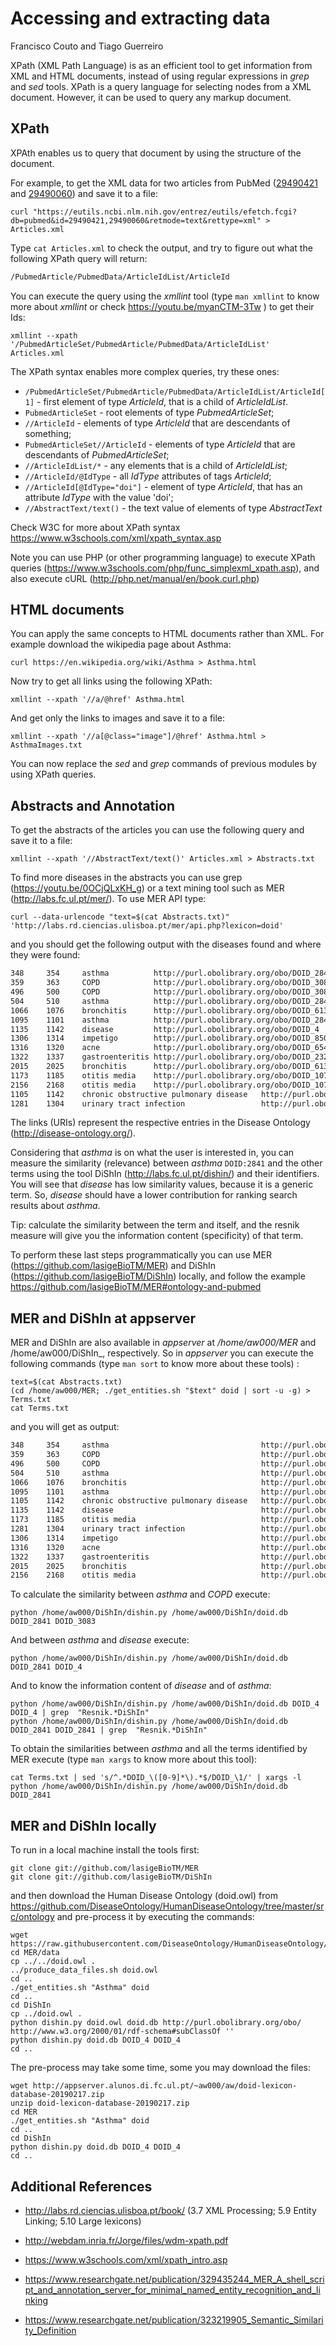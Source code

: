# Accessing and extracting data
Francisco Couto and Tiago Guerreiro

XPath (XML Path Language) is as an efficient tool to get information from XML and HTML documents, 
instead of using regular expressions in _grep_ and _sed_ tools.
XPath is a query language for selecting nodes from a XML document. 
However, it can be used to query any markup document. 


## XPath

XPAth enables us to query that document by using the structure of the document. 

For example, to get the XML data for two articles from PubMed ([29490421](https://www.ncbi.nlm.nih.gov/pubmed/29490421) and [29490060](https://www.ncbi.nlm.nih.gov/pubmed/29490060)) 
and save it to a file:
```shell
curl "https://eutils.ncbi.nlm.nih.gov/entrez/eutils/efetch.fcgi?db=pubmed&id=29490421,29490060&retmode=text&rettype=xml" > Articles.xml 
```

Type ```cat Articles.xml``` to check the output, and try to figure out what the following XPath query will return:

```txt
/PubmedArticle/PubmedData/ArticleIdList/ArticleId 
```

You can execute the query using the _xmllint_ tool (type ```man xmllint``` to know more about _xmllint_ or check https://youtu.be/myanCTM-3Tw ) to get their Ids:

```shell
xmllint --xpath '/PubmedArticleSet/PubmedArticle/PubmedData/ArticleIdList' Articles.xml
```

The XPath syntax enables more complex queries, try these ones:

- ```/PubmedArticleSet/PubmedArticle/PubmedData/ArticleIdList/ArticleId[1]``` - first element of type _ArticleId_, that is a child of _ArticleIdList_.
- ```PubmedArticleSet``` - root elements of type _PubmedArticleSet_;
- ```//ArticleId``` - elements of type _ArticleId_ that are descendants of something;
- ```PubmedArticleSet//ArticleId``` - elements of type _ArticleId_ that are descendants of _PubmedArticleSet_; 
- ```//ArticleIdList/*``` - any elements that is a child of _ArticleIdList_;
- ```//ArticleId/@IdType``` - all _IdType_ attributes of tags _ArticleId_;
- ```//ArticleId[@IdType="doi"]``` - element of type _ArticleId_, that has an attribute _IdType_ with the value 'doi';
- ```//AbstractText/text()``` - the text value of elements of type _AbstractText_ 

Check W3C for more about XPath syntax https://www.w3schools.com/xml/xpath_syntax.asp

Note you can use PHP (or other programming language) to execute XPath queries (https://www.w3schools.com/php/func_simplexml_xpath.asp),
and also execute cURL (http://php.net/manual/en/book.curl.php)


## HTML documents 

You can apply the same concepts to HTML documents rather than XML. 
For example download the wikipedia page about Asthma:

```shell
curl https://en.wikipedia.org/wiki/Asthma > Asthma.html
```

Now try to get all links using the following XPath:

```shell
xmllint --xpath '//a/@href' Asthma.html 
```

And get only the links to images and save it to a file: 

```shell
xmllint --xpath '//a[@class="image"]/@href' Asthma.html > AsthmaImages.txt
```

You can now replace the _sed_ and _grep_ commands of previous modules by using XPath queries.

## Abstracts and Annotation

To get the abstracts of the articles you can use the following query and save it to a file:
```shell
xmllint --xpath '//AbstractText/text()' Articles.xml > Abstracts.txt
```

To find more diseases in the abstracts you can use grep (https://youtu.be/0OCjQLxKH_g) or a text mining tool such as MER (http://labs.fc.ul.pt/mer/).
To use MER API type:
```shell
curl --data-urlencode "text=$(cat Abstracts.txt)" 'http://labs.rd.ciencias.ulisboa.pt/mer/api.php?lexicon=doid'
```

and you should get the following output with the diseases found and where they were found: 
```txt
348     354     asthma          http://purl.obolibrary.org/obo/DOID_2841
359     363     COPD            http://purl.obolibrary.org/obo/DOID_3083
496     500     COPD            http://purl.obolibrary.org/obo/DOID_3083
504     510     asthma          http://purl.obolibrary.org/obo/DOID_2841
1066    1076    bronchitis      http://purl.obolibrary.org/obo/DOID_6132
1095    1101    asthma          http://purl.obolibrary.org/obo/DOID_2841
1135    1142    disease         http://purl.obolibrary.org/obo/DOID_4
1306    1314    impetigo        http://purl.obolibrary.org/obo/DOID_8504
1316    1320    acne            http://purl.obolibrary.org/obo/DOID_6543
1322    1337    gastroenteritis http://purl.obolibrary.org/obo/DOID_2326
2015    2025    bronchitis      http://purl.obolibrary.org/obo/DOID_6132
1173    1185    otitis media    http://purl.obolibrary.org/obo/DOID_10754
2156    2168    otitis media    http://purl.obolibrary.org/obo/DOID_10754
1105    1142    chronic obstructive pulmonary disease   http://purl.obolibrary.org/obo/DOID_3083
1281    1304    urinary tract infection                 http://purl.obolibrary.org/obo/DOID_13148
```
The links (URIs) represent the respective entries in the Disease Ontology (http://disease-ontology.org/).

Considering that _asthma_ is on what the user is interested in, you can measure the similarity (relevance) between _asthma_ ```DOID:2841``` and 
the other terms using the tool DiShIn (http://labs.fc.ul.pt/dishin/) and their identifiers. 
You will see that _disease_ has low similarity values, because it is a generic term. So, _disease_ should have a lower contribution for ranking search results about _asthma_.

Tip: calculate the similarity between the term and itself, and the resnik measure will give you the information content (specificity) of that term.  

To perform these last steps programmatically you can use MER (https://github.com/lasigeBioTM/MER) and DiShIn (https://github.com/lasigeBioTM/DiShIn) locally, 
and follow the example https://github.com/lasigeBioTM/MER#ontology-and-pubmed

## MER and DiShIn at appserver

MER and DiShIn are also available in _appserver_ at _/home/aw000/MER_ and /home/aw000/DiShIn_, respectively.
So in _appserver_ you can execute the following commands (type ```man sort``` to know more about these tools) :

```shell
text=$(cat Abstracts.txt) 
(cd /home/aw000/MER; ./get_entities.sh "$text" doid | sort -u -g) > Terms.txt
cat Terms.txt
```
and you will get as output:

```txt
348     354     asthma                                  http://purl.obolibrary.org/obo/DOID_2841
359     363     COPD                                    http://purl.obolibrary.org/obo/DOID_3083
496     500     COPD                                    http://purl.obolibrary.org/obo/DOID_3083
504     510     asthma                                  http://purl.obolibrary.org/obo/DOID_2841
1066    1076    bronchitis                              http://purl.obolibrary.org/obo/DOID_6132
1095    1101    asthma                                  http://purl.obolibrary.org/obo/DOID_2841
1105    1142    chronic obstructive pulmonary disease   http://purl.obolibrary.org/obo/DOID_3083
1135    1142    disease                                 http://purl.obolibrary.org/obo/DOID_4
1173    1185    otitis media                            http://purl.obolibrary.org/obo/DOID_10754
1281    1304    urinary tract infection                 http://purl.obolibrary.org/obo/DOID_13148
1306    1314    impetigo                                http://purl.obolibrary.org/obo/DOID_8504
1316    1320    acne                                    http://purl.obolibrary.org/obo/DOID_6543
1322    1337    gastroenteritis                         http://purl.obolibrary.org/obo/DOID_2326
2015    2025    bronchitis                              http://purl.obolibrary.org/obo/DOID_6132
2156    2168    otitis media                            http://purl.obolibrary.org/obo/DOID_10754
```

To calculate the similarity between _asthma_ and _COPD_ execute:

```shell
python /home/aw000/DiShIn/dishin.py /home/aw000/DiShIn/doid.db DOID_2841 DOID_3083
```

And between _asthma_ and _disease_ execute:
```shell
python /home/aw000/DiShIn/dishin.py /home/aw000/DiShIn/doid.db DOID_2841 DOID_4
```

And to know the information content of _disease_ and of _asthma_:
```shell
python /home/aw000/DiShIn/dishin.py /home/aw000/DiShIn/doid.db DOID_4 DOID_4 | grep  "Resnik.*DiShIn"
python /home/aw000/DiShIn/dishin.py /home/aw000/DiShIn/doid.db DOID_2841 DOID_2841 | grep  "Resnik.*DiShIn"
```

To obtain the similarities between _asthma_ and all the terms identified by MER execute (type ```man xargs``` to know more about this tool):

```shell
cat Terms.txt | sed 's/^.*DOID_\([0-9]*\).*$/DOID_\1/' | xargs -l python /home/aw000/DiShIn/dishin.py /home/aw000/DiShIn/doid.db DOID_2841
```

## MER and DiShIn locally

To run in a local machine install the tools first:

```shell
git clone git://github.com/lasigeBioTM/MER
git clone git://github.com/lasigeBioTM/DiShIn
```
and then download the Human Disease Ontology (doid.owl) from https://github.com/DiseaseOntology/HumanDiseaseOntology/tree/master/src/ontology and pre-process it by executing the commands:  

```shell
wget https://raw.githubusercontent.com/DiseaseOntology/HumanDiseaseOntology/master/src/ontology/doid.owl
cd MER/data
cp ../../doid.owl .
../produce_data_files.sh doid.owl
cd ..
./get_entities.sh "Asthma" doid
cd ..
cd DiShIn
cp ../doid.owl .
python dishin.py doid.owl doid.db http://purl.obolibrary.org/obo/ http://www.w3.org/2000/01/rdf-schema#subClassOf ''
python dishin.py doid.db DOID_4 DOID_4 
cd ..
```

The pre-process may take some time, some you may download the files:
```shell
wget http://appserver.alunos.di.fc.ul.pt/~aw000/aw/doid-lexicon-database-20190217.zip
unzip doid-lexicon-database-20190217.zip
cd MER
./get_entities.sh "Asthma" doid
cd ..
cd DiShIn
python dishin.py doid.db DOID_4 DOID_4 
cd ..
```


## Additional References

- http://labs.rd.ciencias.ulisboa.pt/book/ (3.7 XML Processing; 5.9 Entity Linking; 5.10 Large lexicons)

- http://webdam.inria.fr/Jorge/files/wdm-xpath.pdf

- https://www.w3schools.com/xml/xpath_intro.asp

- https://www.researchgate.net/publication/329435244_MER_A_shell_script_and_annotation_server_for_minimal_named_entity_recognition_and_linking

- https://www.researchgate.net/publication/323219905_Semantic_Similarity_Definition

